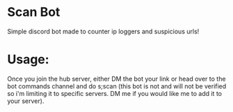# Scan Bot
Simple discord bot made to counter ip loggers and suspicious urls!

[Hub Invite]:https://discord.gg/Es8FhXAUX6

# Usage:
Once you join the hub server, either DM the bot your link or head over to the bot commands channel and do s;scan (this bot is not and will not be verified so i'm limiting it to specific servers. DM me if you would like me to add it to your server).

